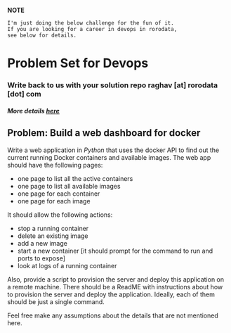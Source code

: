 **NOTE**

````
I'm just doing the below challenge for the fun of it. 
If you are looking for a career in devops in rorodata, 
see below for details.
````

# Problem Set for Devops
### Write back to us with your solution repo raghav [at] rorodata [dot] com
##### More details [here](https://angel.co/rorodata/jobs/283569-devops-engineer)

## **Problem: Build a web dashboard for docker**

Write a web application in *Python* that uses the docker API to find out the current running Docker containers and available images. The web app should have the following pages:
- one page to list all the active containers
- one page to list all available images
- one page for each container
- one page for each image

It should allow the following actions:
- stop a running container
- delete an existing image
- add a new image
- start a new container [it should prompt for the command to run and ports to
expose]
- look at logs of a running container

Also, provide a script to provision the server and deploy this application on a remote machine. There should be a ReadME with instructions about how to provision the server and deploy the application. Ideally, each of them should be just a single command.


Feel free make any assumptions about the details that are not mentioned here.

